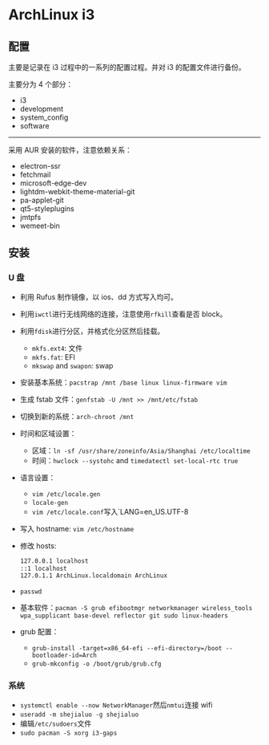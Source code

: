 # ArchLinux i3

## 配置

主要是记录在 i3 过程中的一系列的配置过程。并对 i3 的配置文件进行备份。

主要分为 4 个部分：

+ i3
+ development
+ system_config
+ software

---

采用 AUR 安装的软件，注意依赖关系：

+ electron-ssr
+ fetchmail
+ microsoft-edge-dev
+ lightdm-webkit-theme-material-git
+ pa-applet-git
+ qt5-styleplugins
+ jmtpfs
+ wemeet-bin

## 安装

### U 盘

+ 利用 Rufus 制作镜像，以 ios、dd 方式写入均可。
+ 利用`iwctl`进行无线网络的连接，注意使用`rfkill`查看是否 block。
+ 利用`fdisk`进行分区，并格式化分区然后挂载。
  + `mkfs.ext4`: 文件
  + `mkfs.fat`: EFI
  + `mkswap` and `swapon`: swap
+ 安装基本系统：`pacstrap /mnt /base linux linux-firmware vim`
+ 生成 fstab 文件：`genfstab -U /mnt >> /mnt/etc/fstab`
+ 切换到新的系统：`arch-chroot /mnt`
+ 时间和区域设置：
  + 区域：`ln -sf /usr/share/zoneinfo/Asia/Shanghai /etc/localtime`
  + 时间：`hwclock --systohc` and `timedatectl set-local-rtc true`
+ 语言设置：
  + `vim /etc/locale.gen`
  + `locale-gen`
  + `vim /etc/locale.conf`写入`LANG=en_US.UTF-8
+ 写入 hostname: `vim /etc/hostname`
+ 修改 hosts:

  ```txt
  127.0.0.1 localhost
  ::1 localhost
  127.0.1.1 ArchLinux.localdomain ArchLinux
  ```

+ `passwd`
+ 基本软件：`pacman -S grub efibootmgr networkmanager wireless_tools wpa_supplicant base-devel reflector git sudo linux-headers`
+ grub 配置：
  + `grub-install -target=x86_64-efi --efi-directory=/boot --bootloader-id=Arch`
  + `grub-mkconfig -o /boot/grub/grub.cfg`

### 系统

+ `systemctl enable --now NetworkManager`然后`nmtui`连接 wifi
+ `useradd -m shejialuo -g shejialuo`
+ 编辑`/etc/sudoers`文件
+ `sudo pacman -S xorg i3-gaps`
